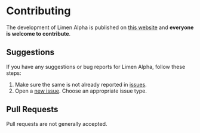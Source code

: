 # Contributing

The development of Limen Alpha is published on [this website](https://github.com/dominiksalvet/limen-alpha) and **everyone is welcome to contribute**.

## Suggestions

If you have any suggestions or bug reports for Limen Alpha, follow these steps:

1. Make sure the same is not already reported in [issues](https://github.com/dominiksalvet/limen-alpha/issues).
2. Open a [new issue](https://github.com/dominiksalvet/limen-alpha/issues/new/choose). Choose an appropriate issue type.

## Pull Requests

Pull requests are not generally accepted.
